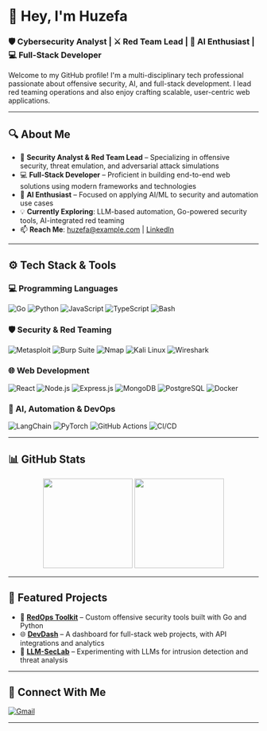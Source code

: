 # 👋 Hey, I'm Huzefa

### 🛡️ Cybersecurity Analyst | ⚔️ Red Team Lead | 🤖 AI Enthusiast | 💻 Full-Stack Developer

Welcome to my GitHub profile! I'm a multi-disciplinary tech professional passionate about offensive security, AI, and full-stack development. I lead red teaming operations and also enjoy crafting scalable, user-centric web applications.

---

## 🔍 About Me

- 🔐 **Security Analyst & Red Team Lead** – Specializing in offensive security, threat emulation, and adversarial attack simulations
- 💻 **Full-Stack Developer** – Proficient in building end-to-end web solutions using modern frameworks and technologies
- 🤖 **AI Enthusiast** – Focused on applying AI/ML to security and automation use cases
- 💡 **Currently Exploring**: LLM-based automation, Go-powered security tools, AI-integrated red teaming
- 📫 **Reach Me**: huzefa@example.com | [LinkedIn](https://linkedin.com/in/yourprofile)

---

## ⚙️ Tech Stack & Tools

### 💻 Programming Languages
![Go](https://img.shields.io/badge/-Go-blue?style=flat-square&logo=go)
![Python](https://img.shields.io/badge/-Python-black?style=flat-square&logo=python)
![JavaScript](https://img.shields.io/badge/-JavaScript-yellow?style=flat-square&logo=javascript)
![TypeScript](https://img.shields.io/badge/-TypeScript-blue?style=flat-square&logo=typescript)
![Bash](https://img.shields.io/badge/-Bash-black?style=flat-square&logo=gnu-bash)

### 🛡️ Security & Red Teaming
![Metasploit](https://img.shields.io/badge/-Metasploit-500000?style=flat-square)
![Burp Suite](https://img.shields.io/badge/-Burp_Suite-orange?style=flat-square)
![Nmap](https://img.shields.io/badge/-Nmap-black?style=flat-square)
![Kali Linux](https://img.shields.io/badge/-Kali_Linux-black?style=flat-square&logo=kali-linux)
![Wireshark](https://img.shields.io/badge/-Wireshark-2c3e50?style=flat-square&logo=wireshark)

### 🌐 Web Development
![React](https://img.shields.io/badge/-React-black?style=flat-square&logo=react)
![Node.js](https://img.shields.io/badge/-Node.js-green?style=flat-square&logo=node.js)
![Express.js](https://img.shields.io/badge/-Express-black?style=flat-square&logo=express)
![MongoDB](https://img.shields.io/badge/-MongoDB-green?style=flat-square&logo=mongodb)
![PostgreSQL](https://img.shields.io/badge/-PostgreSQL-blue?style=flat-square&logo=postgresql)
![Docker](https://img.shields.io/badge/-Docker-blue?style=flat-square&logo=docker)

### 🧠 AI, Automation & DevOps
![LangChain](https://img.shields.io/badge/-LangChain-gray?style=flat-square)
![PyTorch](https://img.shields.io/badge/-PyTorch-red?style=flat-square&logo=pytorch)
![GitHub Actions](https://img.shields.io/badge/-GitHub_Actions-black?style=flat-square&logo=github-actions)
![CI/CD](https://img.shields.io/badge/-CI/CD-blue?style=flat-square&logo=github)

---

## 📊 GitHub Stats

<p align="center">
  <img src="https://github-readme-stats.vercel.app/api?username=Huzefa1122&show_icons=true&theme=tokyonight&count_private=true" height="180"/>
  <img src="https://github-readme-stats.vercel.app/api/top-langs/?username=Huzefa1122&layout=compact&theme=tokyonight" height="180"/>
</p>

---

## 🧰 Featured Projects

- 🔧 **[RedOps Toolkit](https://github.com/yourusername/redops-toolkit)** – Custom offensive security tools built with Go and Python
- 🌐 **[DevDash](https://github.com/yourusername/devdash)** – A dashboard for full-stack web projects, with API integrations and analytics
- 🧠 **[LLM-SecLab](https://github.com/yourusername/llm-seclab)** – Experimenting with LLMs for intrusion detection and threat analysis

---



## 🔗 Connect With Me

[![Gmail](https://img.shields.io/badge/-Email-D14836?style=flat-square&logo=gmail&logoColor=white)](mailto:101study.man101@gmail.com)

---


